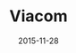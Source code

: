 ---
layout: site
title: "Viacom"
date: 2015-11-28
categories: [entertainment]
version: 1.0.8
major: 1
minor: 0
patch: 8
slug: viacom
link: http://www.viacom.com/
permalink: /sites/:slug
---